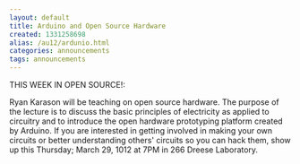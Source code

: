 ```yaml
---
layout: default
title: Arduino and Open Source Hardware
created: 1331258698
alias: /au12/ardunio.html
categories: announcements
tags: announcements
---
```

THIS WEEK IN OPEN SOURCE!:

Ryan Karason will be teaching on open source hardware. The purpose of the lecture is to discuss the basic principles of electricity as applied to circuitry and to introduce the open hardware prototyping platform created by Arduino. If you are interested in getting involved in making your own circuits or better understanding others' circuits so you can hack them, show up this Thursday; March 29, 1012 at 7PM in 266 Dreese Laboratory.
